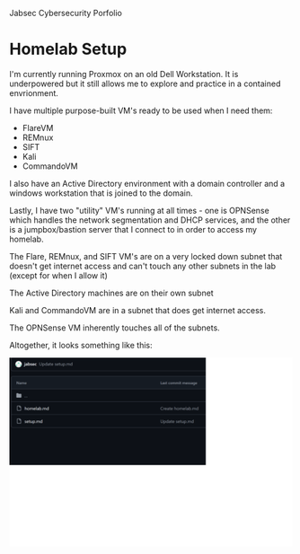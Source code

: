   Jabsec Cybersecurity Porfolio

Homelab Setup
=============

I'm currently running Proxmox on an old Dell Workstation. It is underpowered but it still allows me to explore and practice in a contained envrionment.

I have multiple purpose-built VM's ready to be used when I need them: 

- FlareVM
- REMnux
- SIFT
- Kali
- CommandoVM


I also have an Active Directory environment with a domain controller and a windows workstation that is joined to the domain. 

Lastly, I have two "utility" VM's running at all times - one is OPNSense which handles the network segmentation and DHCP services, and the other is a jumpbox/bastion server that I connect to in order to access my homelab. 

The Flare, REMnux, and SIFT VM's are on a very locked down subnet that doesn't get internet access and can't touch any other subnets in the lab (except for when I allow it)

The Active Directory machines are on their own subnet

Kali and CommandoVM are in a subnet that does get internet access. 

The OPNSense VM inherently touches all of the subnets. 

Altogether, it looks something like this: 

![homelab network diagram](https://github.com/jabsec/portfolio/blob/main/homelab/homelab%20diagram.png "Network Diagram")
